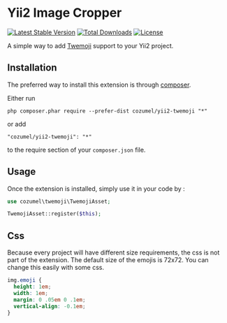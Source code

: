 Yii2 Image Cropper
==================

[![Latest Stable Version](https://poser.pugx.org/cozumel/yii2-twemoji/v/stable)](https://packagist.org/packages/cozumel/yii2-twemoji) 
[![Total Downloads](https://poser.pugx.org/cozumel/yii2-twemoji/downloads)](https://packagist.org/packages/cozumel/yii2-twemoji) 
[![License](https://poser.pugx.org/cozumel/yii2-twemoji/license)](https://packagist.org/packages/cozumel/yii2-twemoji)

A simple way to add [Twemoji](https://github.com/twitter/twemoji) support to your Yii2 project.

Installation
------------

The preferred way to install this extension is through [composer](http://getcomposer.org/download/).

Either run

```
php composer.phar require --prefer-dist cozumel/yii2-twemoji "*"
```

or add

```
"cozumel/yii2-twemoji": "*"
```

to the require section of your `composer.json` file.


Usage
-----

Once the extension is installed, simply use it in your code by  :

```php
use cozumel\twemoji\TwemojiAsset;

TwemojiAsset::register($this);
```

Css
-----
Because every project will have different size requirements, the css is not part of the extension.
The default size of the emojis is 72x72. You can change this easily with some css.
```css
img.emoji {
  height: 1em;
  width: 1em;
  margin: 0 .05em 0 .1em;
  vertical-align: -0.1em;
}
```